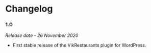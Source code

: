 # Changelog

### 1.0

*Release date - 26 November 2020*

* First stable release of the VikRestaurants plugin for WordPress.